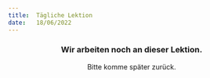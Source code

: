 ```yaml
---
title:  Tägliche Lektion
date:   18/06/2022
---
```


### <center>Wir arbeiten noch an dieser Lektion.</center>
<center>Bitte komme später zurück.</center>